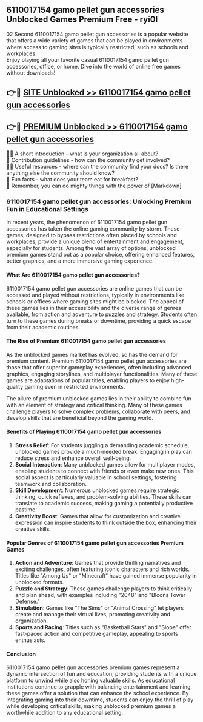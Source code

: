 ## 6110017154 gamo pellet gun accessories Unblocked Games Premium Free - ryi0l

02 Second 6110017154 gamo pellet gun accessories is a popular website that offers a wide variety of games that can be played in environments where access to gaming sites is typically restricted, such as schools and workplaces.  
Enjoy playing all your favorite casual 6110017154 gamo pellet gun accessories, office, or home. Dive into the world of online free games without downloads!

## 👉🔴 [SITE Unblocked >> 6110017154 gamo pellet gun accessories](http://freeplayer.one?title=6110017154_gamo_pellet_gun_accessories&ref=13D)

## 👉🔴 [PREMIUM Unblocked >> 6110017154 gamo pellet gun accessories](http://freeplayer.one?title=6110017154_gamo_pellet_gun_accessories&ref=13D)

🙋‍♀️ A short introduction - what is your organization all about?  
🌈 Contribution guidelines - how can the community get involved?  
👩‍💻 Useful resources - where can the community find your docs? Is there anything else the community should know?  
🍿 Fun facts - what does your team eat for breakfast?  
🧙 Remember, you can do mighty things with the power of [Markdown]

### 6110017154 gamo pellet gun accessories: Unlocking Premium Fun in Educational Settings

In recent years, the phenomenon of 6110017154 gamo pellet gun accessories has taken the online gaming community by storm. These games, designed to bypass restrictions often placed by schools and workplaces, provide a unique blend of entertainment and engagement, especially for students. Among the vast array of options, unblocked premium games stand out as a popular choice, offering enhanced features, better graphics, and a more immersive gaming experience.

#### What Are 6110017154 gamo pellet gun accessories?

6110017154 gamo pellet gun accessories are online games that can be accessed and played without restrictions, typically in environments like schools or offices where gaming sites might be blocked. The appeal of these games lies in their accessibility and the diverse range of genres available, from action and adventure to puzzles and strategy. Students often turn to these games during breaks or downtime, providing a quick escape from their academic routines.

#### The Rise of Premium 6110017154 gamo pellet gun accessories

As the unblocked games market has evolved, so has the demand for premium content. Premium 6110017154 gamo pellet gun accessories are those that offer superior gameplay experiences, often including advanced graphics, engaging storylines, and multiplayer functionalities. Many of these games are adaptations of popular titles, enabling players to enjoy high-quality gaming even in restricted environments.

The allure of premium unblocked games lies in their ability to combine fun with an element of strategy and critical thinking. Many of these games challenge players to solve complex problems, collaborate with peers, and develop skills that are beneficial beyond the gaming world.

#### Benefits of Playing 6110017154 gamo pellet gun accessories

1.  **Stress Relief**: For students juggling a demanding academic schedule, unblocked games provide a much-needed break. Engaging in play can reduce stress and enhance overall well-being.
2.  **Social Interaction**: Many unblocked games allow for multiplayer modes, enabling students to connect with friends or even make new ones. This social aspect is particularly valuable in school settings, fostering teamwork and collaboration.
3.  **Skill Development**: Numerous unblocked games require strategic thinking, quick reflexes, and problem-solving abilities. These skills can translate to academic success, making gaming a potentially productive pastime.
4.  **Creativity Boost**: Games that allow for customization and creative expression can inspire students to think outside the box, enhancing their creative skills.

#### Popular Genres of 6110017154 gamo pellet gun accessories Premium Games

1.  **Action and Adventure**: Games that provide thrilling narratives and exciting challenges, often featuring iconic characters and rich worlds. Titles like "Among Us" or "Minecraft" have gained immense popularity in unblocked formats.
2.  **Puzzle and Strategy**: These games challenge players to think critically and plan ahead, with examples including "2048" and "Bloons Tower Defense."
3.  **Simulation**: Games like "The Sims" or "Animal Crossing" let players create and manage their virtual lives, promoting creativity and organization.
4.  **Sports and Racing**: Titles such as "Basketball Stars" and "Slope" offer fast-paced action and competitive gameplay, appealing to sports enthusiasts.

#### Conclusion

6110017154 gamo pellet gun accessories premium games represent a dynamic intersection of fun and education, providing students with a unique platform to unwind while also honing valuable skills. As educational institutions continue to grapple with balancing entertainment and learning, these games offer a solution that can enhance the school experience. By integrating gaming into their downtime, students can enjoy the thrill of play while developing critical skills, making unblocked premium games a worthwhile addition to any educational setting.